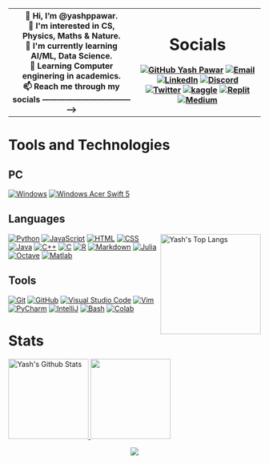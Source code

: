 <table>
  <tr>
    <th width="50%">
        👋 Hi, I’m @yashppawar. <br>
        👀 I'm interested in CS, Physics, Maths & Nature. <br>
        🌱 I'm currently learning AI/ML, Data Science. <br>
        📖 Learning Computer enginering in academics. <br>
        <!-- - 💞️ I’m looking to collaborate on ...  -->
        📫 Reach me through my socials ———————————⟶
    </th>
<!--
yashppawar/yashppawar is a ✨ special ✨ repository because its `README.md` (this file) appears on your GitHub profile.
You can click the Preview link to take a look at your changes.
-->
<th>

# Socials
[![GitHub Yash Pawar](https://img.shields.io/github/followers/yashppawar?label=follow&style=for-the-badge&logo=github&logoColor=white&labelColor=333333)](https://github.com/yashppawar)
[![Email](https://img.shields.io/badge/Mail-004788?style=for-the-badge&logo=gmail&logoColor=white)](mailto:yashpawarp@gmail.com)
[![LinkedIn](https://img.shields.io/badge/LinkedIn-0077B5?style=for-the-badge&logo=linkedin&logoColor=white)](https://www.linkedin.com/in/yash-pawar-59a623214/)
[![Discord](https://img.shields.io/badge/Discord-7289DA?style=for-the-badge&logo=discord&logoColor=white)](https://discord.gg/yashPawar#4006)
[![Twitter](https://img.shields.io/badge/Twitter-1A8CD8?style=for-the-badge&logo=twitter&logoColor=white)](https://twitter.com/YashPaw66294803)
[![kaggle](https://img.shields.io/badge/kaggle-31C3FF?style=for-the-badge&logo=kaggle&logoColor=white)](https://www.kaggle.com/yashpawarp)
[![Replit](https://img.shields.io/badge/Replit.com-1D2021?style=for-the-badge&logo=replit&logoColor=white)](https://replit.com/@yashpawar)
[![Medium](https://img.shields.io/badge/Medium-12100E?style=for-the-badge&logo=medium&logoColor=white)](https://medium.com/@yashpawarp)
<!-- [![GitLab](https://img.shields.io/badge/GitLab-303030?style=for-the-badge&logo=gitlab&logoColor=white)](https://gitlab.com/yashppawar) -->

</th>
</tr>
</table>

# Tools and Technologies
## PC
[![Windows](https://img.shields.io/badge/Windows-laptop-0078D6?style=for-the-badge&logo=windows)](https://www.microsoft.com/en/windows/)
[![Windows Acer Swift 5](https://img.shields.io/badge/Linux-laptop_and_VM-51A2DA?style=for-the-badge&logo=linux&logoColor=white)](https://www.google.com/search?q=linux)

## Languages
<img align="right" src="https://github-readme-stats.vercel.app/api/top-langs/?username=yashppawar&layout=compact&theme=dark" alt="Yash's Top Langs" height="200">

[![Python](https://img.shields.io/badge/Python-Main_Language-3776AB?style=for-the-badge&logo=python)](https://www.python.org/)
[![JavaScript](https://img.shields.io/badge/JavaScript-Basics-FFCE5A?style=for-the-badge&logo=javascript)](https://www.javascript.com/)
[![HTML](https://img.shields.io/badge/HTML-Basics-DD4A24?style=for-the-badge&logo=html5&logoColor=white)](https://www.w3schools.com/html/default.asp)
[![CSS](https://img.shields.io/badge/CSS-Basics-254BDD?style=for-the-badge&logo=css3)](https://www.w3schools.com/css/default.asp) 
[![Java](https://img.shields.io/badge/Java-Basics-E51F24?style=for-the-badge&logo=java&logoColor=white)](https://docs.oracle.com/en/java/) 
[![C++](https://img.shields.io/badge/C++-Basics-6295CB?style=for-the-badge&logo=cplusplus)]()
[![C](https://img.shields.io/badge/C-Basics-00427E?style=for-the-badge&logo=c&logoColor=white)]() 
[![R](https://img.shields.io/badge/R-Basics-276DC3?style=for-the-badge&logo=r)](https://www.r-project.org/about.html)
[![Markdown](https://img.shields.io/badge/Markdown-Basics-0077B5?style=for-the-badge&logo=markdown)](https://en.wikipedia.org/wiki/Markdown)
[![Julia](https://img.shields.io/badge/Julia-learning-8B549B?style=for-the-badge&logo=Julia&logoColor=white)](https://julialang.org) 
[![Octave](https://img.shields.io/badge/Octave-learning-3EAECE?style=for-the-badge&logo=octave&logoColor=white)](https://www.gnu.org/software/octave/index) 
[![Matlab](https://img.shields.io/badge/Matlab-learning-6BA299?style=for-the-badge&logo=matlab)](https://matlab.mathworks.com/) 

## Tools 
[![Git](https://img.shields.io/badge/Git-FF5611?style=for-the-badge&logo=git&logoColor=white)](https://git-scm.com/)
[![GitHub](https://img.shields.io/badge/GitHub-0D1117?style=for-the-badge&logo=github&logoColor=white)](https://github.com/)
[![Visual Studio Code](https://img.shields.io/badge/Visual_Studio_Code-22A6F2?style=for-the-badge&logo=visualstudio)](https://code.visualstudio.com/)
[![Vim](https://img.shields.io/badge/Vim-019331?style=for-the-badge&logo=vim)](https://www.vim.org/)
[![PyCharm](https://img.shields.io/badge/PyCharm-4C4C4C?style=for-the-badge&logo=pycharm)](https://www.jetbrains.com/pycharm/)
[![IntelliJ](https://img.shields.io/badge/IntelliJ_IDEA-4C4C4C?style=for-the-badge&logo=intellij%20idea)](https://www.jetbrains.com/idea/)
[![Bash](https://img.shields.io/badge/Bash-272E35?style=for-the-badge&logo=gnu%20bash&logoColor=white)](https://www.gnu.org/software/bash/)
[![Colab](https://img.shields.io/badge/Google_Colab-FF8C0A?style=for-the-badge&logo=google%20colab&logoColor=white)](https://colab.research.google.com/)

# Stats

<p align="center">
    <div style="display: inline-block;margin: auto;">
        <a href="https://github.com/yashppawar">
            <img src="https://github-readme-stats.vercel.app/api?username=yashppawar&hide=issue&show_icons=true&theme=gotham" alt="Yash's Github Stats" height="160">
    	    <img src="https://github-readme-streak-stats.herokuapp.com/?user=yashppawar&theme=onedark&count_private=true&theme=gotham" height=160>
            <!-- [![Yash's GitHub stats](https://github-readme-stats.vercel.app/api?username=yashppawar&hide=issues&show_icons=true&theme=darcula)](https://github.com/yashppawar) -->
            <!-- [![Top Langs](https://github-readme-stats.vercel.app/api/top-langs/?username=yashppawar&layout=compact&theme=darcula)](https://github.com/yashppawar) -->
        </a>
    </div>
</p>

<p align="center">
    <a href="https://github.com/yashppawar">
    	<img align="center" src="https://activity-graph.herokuapp.com/graph?username=yashppawar&bg_color=0C1014&color=2AA789&line=2AA790&point=747577&area=2AA789">
    </a>
</p>

